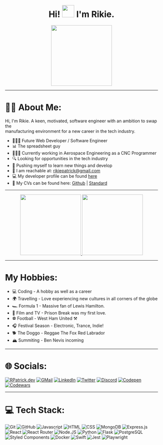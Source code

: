 <div id="header" align="center">
<h1>
Hi! <img src="https://media.giphy.com/media/hvRJCLFzcasrR4ia7z/giphy.gif" width="40"> I'm Rikie.
</h1>
<img src='https://avataaars.io/?avatarStyle=Circle&topType=ShortHairShortFlat&accessoriesType=Prescription02&hairColor=Brown&facialHairType=BeardLight&facialHairColor=Brown&clotheType=ShirtCrewNeck&clotheColor=Gray02&eyeType=Default&eyebrowType=RaisedExcitedNatural&mouthType=Default&skinColor=Pale'
width="200"/>
</div>

---

# 👨‍💻 About Me:
Hi, I'm Rikie. A keen, motivated, software engineer with an ambition to swap the<br>manufacturing environment for a new career in the tech industry.

* 🧑🏻‍💻 Future Web Developer / Software Engineer
* 📊 The spreadsheet guy
* 🧑🏻‍🏭 Currently working in Aerospace Engineering as a CNC Programmer
* 🔍 Looking for opportunities in the tech industry
* 🌱 Pushing myself to learn new things and develop
* 📧 I am reachable at: rikiepatrick@gmail.com
* 💻 My developer profile can be found [here](https://rpatrick.dev)
* 📝 My CVs can be found here: [Github](https://github.com/1sAndZeros/CV) | [Standard](https://www.rpatrick.dev/CV.pdf)

---

<div align="center">
  <a href="http://www.github.com/1sAndZeros">
    <img height="200em" src="https://github-readme-stats.vercel.app/api?username=1sAndZeros&show_icons=true&theme=dracula&include_all_commits=true"/>
    <img height="200em" src="https://github-readme-stats.vercel.app/api/top-langs/?username=1sAndZeros&layout=compact&theme=dracula&langs_count=7"/>
 </a>
</div>

---

# My Hobbies:
 
 * 💻 Coding - A hobby as well as a career
 * 🌍 Travelling - Love experiencing new cultures in all corners of the globe
 * 🏎️ Formula 1 - Massive fan of Lewis Hamilton.
 * 🔭 Film and TV - Prison Break was my first love.
 * ⚽ Football - West Ham United ⚒️
 * 🎧 Festival Season - Electronic, Trance, Indie!
 * 🐕 The Doggo - Reggae The Fox Red Labrador
 * 🏔️ Summiting - Ben Nevis incoming

 ---

# 🌐 Socials:
[![RPatrick.dev](https://img.shields.io/badge/RPatrick.dev-00A3E1?style=for-the-badge&logo=discord&logoColor=white)](https://rpatrick.dev)
[![GMail](https://img.shields.io/badge/Gmail-D14836?style=for-the-badge&logo=gmail&logoColor=white)](mailto:rikiepatrick@gmail.com)
[![LinkedIn](https://img.shields.io/badge/LinkedIn-0077B5?style=for-the-badge&logo=linkedin&logoColor=white)](https://linkedin.com/in/rikie-patrick)
[![Twitter](https://img.shields.io/badge/Twitter-1DA1F2?style=for-the-badge&logo=twitter&logoColor=white)](https://twitter.com/RikiePatrick)
[![Discord](https://img.shields.io/badge/Discord-7289DA?style=for-the-badge&logo=discord&logoColor=white)](https://discord.gg/r_patrick)
[![Codepen](https://img.shields.io/badge/Codepen-000000?style=for-the-badge&logo=codepen&logoColor=white)](https://codepen.io/1sAndZeros)
[![Codewars](https://img.shields.io/badge/Codewars-B1361E?style=for-the-badge&logo=Codewars&logoColor=white)](https://www.codewars.com/users/1sAndZeros) 

---


# 💻 Tech Stack:
![Git](https://img.shields.io/badge/GIT-E44C30?style=for-the-badge&logo=git&logoColor=white)
![GitHub](https://img.shields.io/badge/GitHub-100000?style=for-the-badge&logo=github&logoColor=white)
![Javascript](https://img.shields.io/badge/JavaScript-F7DF1E?style=for-the-badge&logo=javascript&logoColor=black)
![HTML](https://img.shields.io/badge/HTML5-E34F26?style=for-the-badge&logo=html5&logoColor=white)
![CSS](https://img.shields.io/badge/CSS3-1572B6?style=for-the-badge&logo=css3&logoColor=white)
![MongoDB](https://img.shields.io/badge/MongoDB-%234ea94b.svg?style=for-the-badge&logo=mongodb&logoColor=white)
![Express.js](https://img.shields.io/badge/express.js-%23404d59.svg?style=for-the-badge&logo=express&logoColor=%2361DAFB)
![React](https://img.shields.io/badge/React-20232A?style=for-the-badge&logo=react&logoColor=61DAFB)
![React Router](https://img.shields.io/badge/React_Router-CA4245?style=for-the-badge&logo=react-router&logoColor=white)
![Node.JS](https://img.shields.io/badge/Node.js-43853D?style=for-the-badge&logo=node.js&logoColor=white)
![Python](https://img.shields.io/badge/Python-3776AB?style=for-the-badge&logo=python&logoColor=white)
![Flask](https://img.shields.io/badge/Flask-000000?style=for-the-badge&logo=flask&logoColor=white)
![PostgreSQL](https://img.shields.io/badge/PostgreSQL-316192?style=for-the-badge&logo=postgresql&logoColor=white)
![Styled Components](https://img.shields.io/badge/styled--components-DB7093?style=for-the-badge&logo=styled-components&logoColor=white)
![Docker](https://img.shields.io/badge/Docker-2CA5E0?style=for-the-badge&logo=docker&logoColor=white)
![Swift](https://img.shields.io/badge/Swift-FA7343?style=for-the-badge&logo=swift&logoColor=white)
![Jest](https://img.shields.io/badge/Jest-C21325?style=for-the-badge&logo=jest&logoColor=white)
![Playwright](https://img.shields.io/badge/Playwright-45ba4b?style=for-the-badge&logo=Playwright&logoColor=white)
